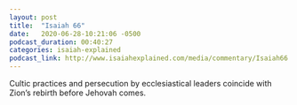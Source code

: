 ```yaml
---
layout: post
title:  "Isaiah 66"
date:   2020-06-28-10:21:06 -0500
podcast_duration: 00:40:27
categories: isaiah-explained
podcast_link: http://www.isaiahexplained.com/media/commentary/Isaiah66.mp3
---
```

Cultic practices and persecution by ecclesiastical leaders coincide with Zion’s rebirth before Jehovah comes.

